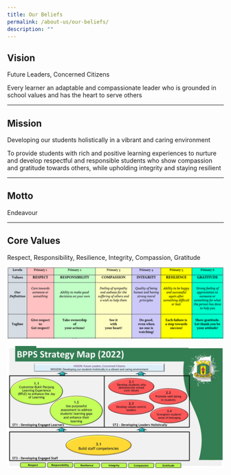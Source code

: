```yaml
---
title: Our Beliefs
permalink: /about-us/our-beliefs/
description: ""
---
```

## Vision
Future Leaders, Concerned Citizens

Every learner an adaptable and compassionate leader who is grounded in school values and has the heart to serve others

---------------------------
## Mission


Developing our students holistically in a vibrant and caring environment

To provide students with rich and positive learning experiences to nurture and develop respectful and responsible students who show compassion and gratitude towards others, while upholding integrity and staying resilient

  ---------------------------

Motto
-----

Endeavour

  ---------------------------

Core Values
-----------

Respect, Responsibility, Resilience, Integrity, Compassion, Gratitude

![](/images/Core%20Values.png)

![](/images/Our%20beliefs%20place%20image%20at%20bottom%20of%20webpage%20Final.jpg)